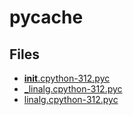 # __pycache__

## Files

- [__init__.cpython-312.pyc](__init__.cpython-312.pyc)
- [_linalg.cpython-312.pyc](_linalg.cpython-312.pyc)
- [linalg.cpython-312.pyc](linalg.cpython-312.pyc)
